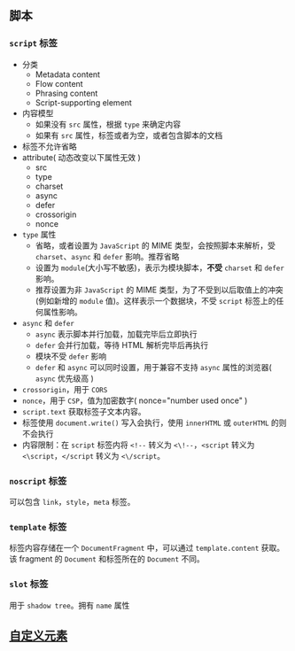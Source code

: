## 脚本

### `script` 标签
- 分类
  - Metadata content
  - Flow content
  - Phrasing content
  - Script-supporting element
- 内容模型
  - 如果没有 `src` 属性，根据 `type` 来确定内容
  - 如果有 `src` 属性，标签或者为空，或者包含脚本的文档
- 标签不允许省略
- attribute( 动态改变以下属性无效 )
  - src
  - type
  - charset
  - async
  - defer
  - crossorigin
  - nonce
- `type` 属性
  - 省略，或者设置为 `JavaScript` 的 MIME 类型，会按照脚本来解析，受 `charset`、`async` 和 `defer` 影响。推荐省略
  - 设置为 `module`(大小写不敏感)，表示为模块脚本，**不受** `charset` 和 `defer` 影响。
  - 推荐设置为非 `JavaScript` 的 MIME 类型，为了不受到以后取值上的冲突(例如新增的 `module` 值)。这样表示一个数据块，不受 `script` 标签上的任何属性影响。
- `async` 和 `defer`
  - `async` 表示脚本并行加载，加载完毕后立即执行
  - `defer` 会并行加载，等待 HTML 解析完毕后再执行
  - 模块不受 `defer` 影响
  - `defer` 和 `async` 可以同时设置，用于兼容不支持 `async` 属性的浏览器( `async` 优先级高 )
- `crossorigin`，用于 `CORS`
- `nonce`，用于 `CSP`，值为加密数字( nonce="number used once" )
- `script.text` 获取标签子文本内容。
- 标签使用 `document.write()` 写入会执行，使用 `innerHTML` 或 `outerHTML` 的则不会执行
- 内容限制：在 `script` 标签内将 `<!--` 转义为 `<\!--`，`<script` 转义为 `<\script`，`</script` 转义为 `<\/script`。

### `noscript` 标签
可以包含 `link`，`style`，`meta` 标签。

### `template` 标签
标签内容存储在一个 `DocumentFragment` 中，可以通过 `template.content` 获取。该 fragment 的 `Document` 和标签所在的 `Document` 不同。

### `slot` 标签
用于 `shadow tree`。拥有 `name` 属性

## [自定义元素](https://html.spec.whatwg.org/multipage/scripting.html#custom-elements)
